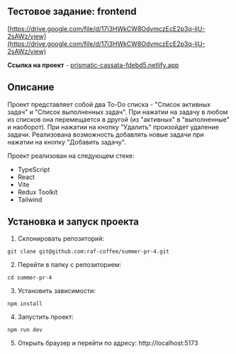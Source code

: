 ## Тестовое задание: frontend

[https://drive.google.com/file/d/17i3HWkCW8OdvmczEcE2p3q-ljU-2sAWz/view](https://drive.google.com/file/d/17i3HWkCW8OdvmczEcE2p3q-ljU-2sAWz/view)

**Ссылка на проект** - [prismatic-cassata-fdebd5.netlify.app](https://prismatic-cassata-fdebd5.netlify.app/)

## Описание

Проект представляет собой два To-Do списка - "Список активных задач" и "Список выполненных задач". При нажатии на задачу в любом из списков она перемещается в другой (из "активных" в "выполненные" и наоборот). При нажатии на кнопку "Удалить" произойдет удаление задачи. Реализована возможность добавлять новые задачи при нажатии на кнопку "Добавить задачу".

Проект реализован на следующем стеке:

- TypeScript
- React
- Vite
- Redux Toolkit
- Tailwind

## Установка и запуск проекта

1. Склонировать репозиторий:

```
git clone git@github.com:raf-coffee/summer-pr-4.git
```

2. Перейти в папку с репозиторием:

```
cd summer-pr-4
```

3. Установить зависимости:

```
npm install
```

4. Запустить проект:

```
npm run dev
```

5. Открыть браузер и перейти по адресу: http://localhost:5173
